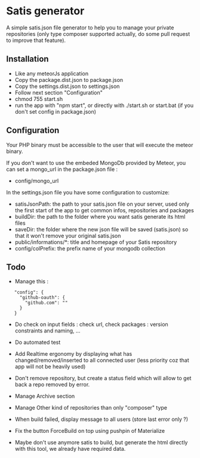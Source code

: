# Satis generator

A simple satis.json file generator to help you to manage your private repositories (only type composer supported actually, do some pull request to improve that feature).

## Installation

* Like any meteorJs application
* Copy the package.dist.json to package.json
* Copy the settings.dist.json to settings.json
* Follow next section "Configuration" 
* chmod 755 start.sh
* run the app with "npm start", or directly with ./start.sh or start.bat (if you don't set config in package.json)

## Configuration

Your PHP binary must be accessible to the user that will execute the meteor binary.

If you don't want to use the embeded MongoDb provided by Meteor, you can set a mongo_url in the package.json file :
* config/mongo_url

In the settings.json file you have some configuration to customize:

* satisJsonPath: the path to your satis.json file on your server, used only the first start of the app to get common infos, repositories and packages
* buildDir: the path to the folder where you want satis generate its html files
* saveDir: the folder where the new json file will be saved (satis.json) so that it won't remove your original satis.json
* public/informations/*: title and homepage of your Satis repository
* config/colPrefix: the prefix name of your mongodb collection 

## Todo

* Manage this : 
 
``` 
   "config": {
     "github-oauth": {
       "github.com": ""
     }
   }
```
        
* Do check on input fields : check url, check packages : version constraints and naming, ...
* Do automated test
* Add Realtime ergonomy by displaying what has changed/removed/inserted to all connected user (less priority coz that app will not be heavily used)

* Don't remove repository, but create a status field which will allow to get back a repo removed by error.

* Manage Archive section
* Manage Other kind of repositories than only "composer" type
* When build failed, display message to all users (store last error only ?)
* Fix the button ForceBuild on top using pushpin of Materialize
 
* Maybe don't use anymore satis to build, but generate the html directly with this tool, we already have required data.
